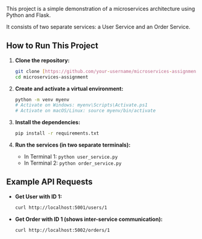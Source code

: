 This project is a simple demonstration of a microservices architecture using Python and Flask. 

It consists of two separate services: a User Service and an Order Service.

## How to Run This Project

1.  **Clone the repository:**
    ```bash
    git clone [https://github.com/your-username/microservices-assignment.git](https://github.com/your-username/microservices-assignment.git)
    cd microservices-assignment
    ```

2.  **Create and activate a virtual environment:**
    ```bash
    python -m venv myenv
    # Activate on Windows: myenv\Scripts\Activate.ps1
    # Activate on macOS/Linux: source myenv/bin/activate
    ```

3.  **Install the dependencies:**
    ```bash
    pip install -r requirements.txt
    ```

4.  **Run the services (in two separate terminals):**
    * In Terminal 1: `python user_service.py`
    * In Terminal 2: `python order_service.py`

## Example API Requests

* **Get User with ID 1:**
    ```bash
    curl http://localhost:5001/users/1
    ```

* **Get Order with ID 1 (shows inter-service communication):**
    ```bash
    curl http://localhost:5002/orders/1
    ```
